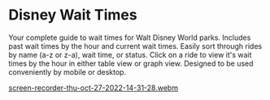 # Disney Wait Times

Your complete guide to wait times for Walt Disney World parks. Includes past wait times by the hour and current wait times. Easily sort through rides by name (a-z or z-a), wait time, or status. Click on a ride to view it's wait times by the hour in either table view or graph view. Designed to be used conveniently by mobile or desktop.

[screen-recorder-thu-oct-27-2022-14-31-28.webm](https://user-images.githubusercontent.com/46797700/198381865-dab63be4-f341-44f9-b78e-4c1885d7c3e9.webm)
